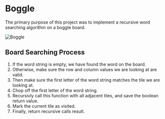 # Boggle
The primary purpose of this project was to implement a recursive word searching algorithm on a  boggle board.

<img src="https://cloud.githubusercontent.com/assets/10458699/7106758/c581c778-e101-11e4-8749-98ba95219298.png"
 alt="Boggle" title="boggle" align="center" />

## Board Searching Process

1. If the word string is empty, we have found the word on the board.
2. Otherwise, make sure the row and column values we are looking at are valid.
3. Then make sure the first letter of the word string matches the tile we are looking at.
4. Chop off the first letter of the word string.
5. Recursivly call this function with all adjacent tiles, and save the boolean return value.
6. Mark the current tile as visited.
7. Finally, return recursive calls result.
